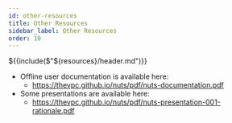 ```yaml
---
id: other-resources
title: Other Resources
sidebar_label: Other Resources
order: 10
---
```


${{include($"${resources}/header.md")}}

* Offline user documentation is available here:
  * https://thevpc.github.io/nuts/pdf/nuts-documentation.pdf
* Some presentations are available here:
  * https://thevpc.github.io/nuts/pdf/nuts-presentation-001-rationale.pdf
